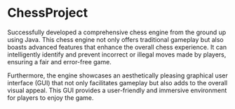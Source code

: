 # ChessProject
Successfully developed a comprehensive chess engine from the ground up using Java. This chess engine not only offers traditional gameplay but also boasts advanced features that enhance the overall chess experience. It can intelligently identify and prevent incorrect or illegal moves made by players, ensuring a fair and error-free game.

Furthermore, the engine showcases an aesthetically pleasing graphical user interface (GUI) that not only facilitates gameplay but also adds to the overall visual appeal. This GUI provides a user-friendly and immersive environment for players to enjoy the game.
